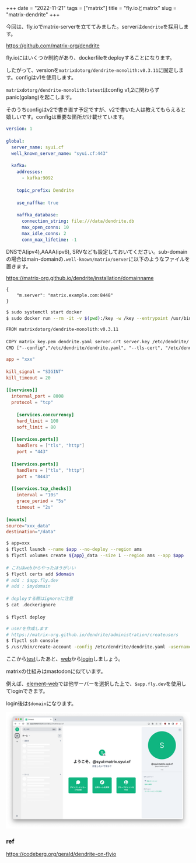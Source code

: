 +++
date = "2022-11-21"
tags = ["matrix"]
title = "fly.ioとmatrix"
slug = "matrix-dendrite"
+++

今回は、fly.ioでmatrix-serverを立ててみました。serverは`dendrite`を採用します。

https://github.com/matrix-org/dendrite

fly.ioにはいくつか制約があり、dockerfileをdeployすることになります。

したがって、versionを`matrixdotorg/dendrite-monolith:v0.3.11`に固定します。configはv1を使用します。

`matrixdotorg/dendrite-monolith:latest`はconfig v1,2に関わらずpanic(golang)を起こします。

そのうちconfigはv2で書き直す予定ですが、v2で書いた人は教えてもらえると嬉しいです。configは重要な箇所だけ載せています。

```yml:dendrite.yaml
version: 1

global:
  server_name: syui.cf
  well_known_server_name: "syui.cf:443"

  kafka:
    addresses:
      - kafka:9092

    topic_prefix: Dendrite
    
    use_naffka: true

    naffka_database:
      connection_string: file:///data/dendrite.db
      max_open_conns: 10
      max_idle_conns: 2
      conn_max_lifetime: -1
```

DNSでA(ipv4),AAAA(ipv6), SRVなども設定しておいてください。sub-domainの場合はmain-domainの`.well-known/matrix/server`に以下のようなファイルを置きます。

https://matrix-org.github.io/dendrite/installation/domainname

```
{
    "m.server": "matrix.example.com:8448"
}
```

```sh
$ sudo systemctl start docker
$ sudo docker run --rm -it -v $(pwd):/key -w /key --entrypoint /usr/bin/generate-keys matrixdotorg/dendrite-monolith:v0.3.11 --tls-cert server.crt --tls-key server.key --private-key matrix_key.pem
```

```sh:Dockerfile.txt
FROM matrixdotorg/dendrite-monolith:v0.3.11

COPY matrix_key.pem dendrite.yaml server.crt server.key /etc/dendrite/
CMD ["--config","/etc/dendrite/dendrite.yaml", "--tls-cert", "/etc/dendrite/server.crt", "--tls-key", "/etc/dendrite/server.key"]
```

```yml:fly.toml
app = "xxx"

kill_signal = "SIGINT"
kill_timeout = 20

[[services]]
  internal_port = 8008
  protocol = "tcp"

	[services.concurrency]
	hard_limit = 100
    soft_limit = 80

  [[services.ports]]
    handlers = ["tls", "http"]
    port = "443"

  [[services.ports]]
    handlers = ["tls", "http"]
    port = "8443"

  [[services.tcp_checks]]
    interval = "10s"
    grace_period = "5s"
    timeout = "2s"

[mounts]
source="xxx_data"
destination="/data"
```

```sh
$ app=xxx
$ flyctl launch --name $app --no-deploy --region ams
$ flyctl volumes create ${app}_data --size 1 --region ams --app $app

# これはwebからやったほうがいい 
$ flyctl certs add $domain
# add : $app.fly.dev
# add : $mydomain

# deployする際はignoreに注意
$ cat .dockerignore

$ flyctl deploy
```

```sh
# userを作成します
# https://matrix-org.github.io/dendrite/administration/createusers
$ flyctl ssh console
$ /usr/bin/create-account -config /etc/dendrite/dendrite.yaml -username USERNAME -password xxx
```

ここから[test](https://federationtester.matrix.org/)したあと、[web](https://matrix.org/)から[login](https://matrix.to/)しましょう。

matrixの仕組みはmastodonに似ています。

例えば、[element-web](https://app.element.io/#/login)では他サーバーを選択した上で、`$app.fly.dev`を使用してloginできます。

login後は`$domain`になります。

![](https://raw.githubusercontent.com/syui/img/master/other/matrix-server-origin.png)

### ref

https://codeberg.org/gerald/dendrite-on-flyio
